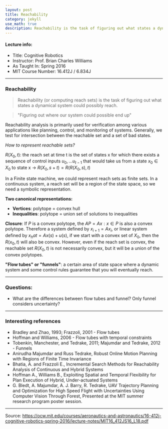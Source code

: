 ```yaml
---
layout: post
title: Reachability
category: jekyll 
use_math: true
description: Reachability is the task of figuring out what states a dynamical system could possibly reach.
---
```


#### Lecture info:
- Title: Cognitive Robotics
- Instructor: Prof. Brian Charles Williams
- As Taught In: Spring 2016
- MIT Course Number: 16.412J / 6.834J

----------

### Reachability 

> Reachability (or computing reach sets) is the task of figuring out what states a dynamical system could possibly reach.

> "Figuring out where our system could possible end up"

 Reachability analysis is primarily used for verification among various applications like planning, control, and monitoring of systems. Generally, we test for intersection between the reachable set and a set of bad states.

 *How to represent reachable sets?* 

 $R(X_0, t)$: the reach set at time t is the set of states x for which there exists a sequence of control inputs $u_0, ... u_{t-1}$ that would take us from a state $x_0 \in X_0$ to state x
 -> $R(X_0, s+t) = R(R(X_0,s),t)$

 In a Finite state machine, we could represent reach sets as finite sets.
 In a continuous system, a reach set will be a region of the state space, so we need a symbolic representation.

 **Two canonical representations:**
 - **Vertices**: polytope = convex hull
 - **Inequalities**: polytope = union set of solutions to inequalities

 **Closure**: If $P$ is a convex polytope, the $AP={Ax:x\in P}$ is also a convex polytope. Therefore a system defined by $x_{i+1}=Ax_i$, or linear system defined by $x_hat = Ax(s)+u(s)$, if we start with a convex set of $X_0$, then the $R(x_0, t)$ will also be convex. However, even if the reach set is convex, the reachable set $R(X_0, t)$ is not necessarily convex, but it will be a union of the convex polytopes.

 **"Flow tubes" or "funnels"**: a certain area of state space where a dynamic system and some control rules guarantee that you will eventually reach.

--------
### Questions:
- What are the differences between flow tubes and funnel? Only funnel considers uncertainty?

--------
### Interesting references
- Bradley and Zhao, 1993; Frazzoli, 2001 - Flow tubes 
- Hoffman and Williams, 2006 - Flow tubes with temporal constraints
- Tobenkin, Manchester, and Tedrake, 2011; Majumdar and Tedrake, 2012 - Funnels
- Anirudha Majumdar and Russ Tedrake, Robust Online Motion Planning with Regions of Finite Time Invariance
- Bhatia, A. and Frazzoli E., Incremental Search Methods for Reachability Analysis of Continuous and Hybrid Systems
- Hoffman A., Williams B., Exploiting Spatial and Temporal Flexibility for Plan Execution of Hybrid, Under-actuated Systems
- G. Bledt, A. Majumdar, A. J. Barry, R. Tedrake, UAV Trajectory Planning and Optimization for High Speed Flight with Uncertainties Using Computer Vision Through Forest, Presented at the MIT summer research program poster session.

--------
Source: https://ocw.mit.edu/courses/aeronautics-and-astronautics/16-412j-cognitive-robotics-spring-2016/lecture-notes/MIT16_412JS16_L18.pdf

